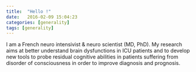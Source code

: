 ```yaml
---
title:  "Hello !"
date:   2016-02-09 15:04:23
categories: [generality]
tags: [generality]
---
```

I am a French neuro intensivist & neuro scientist (MD, PhD).
My research aims at better understand brain dysfunctions in ICU patients and to develop new tools to probe residual cognitive abilities in patients suffering from disorder of consciousness in order to improve diagnosis and prognosis.
